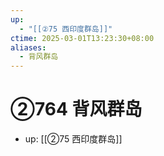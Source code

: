 ```yaml
---
up:
  - "[[②75 西印度群岛]]"
ctime: 2025-03-01T13:23:30+08:00
aliases:
  - 背风群岛
---
```


# ②764 背风群岛

- up: [[②75 西印度群岛]]
